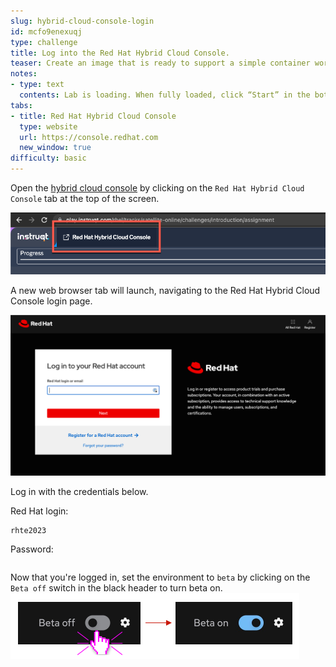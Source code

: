 ```yaml
---
slug: hybrid-cloud-console-login
id: mcfo9enexuqj
type: challenge
title: Log into the Red Hat Hybrid Cloud Console.
teaser: Create an image that is ready to support a simple container workflow.
notes:
- type: text
  contents: Lab is loading. When fully loaded, click “Start” in the bottom right. In this exercise you will be logging into the Red Hat Console and turning on the Beta experience.
tabs:
- title: Red Hat Hybrid Cloud Console
  type: website
  url: https://console.redhat.com
  new_window: true
difficulty: basic
---
```

<!-- markdownlint-disable MD033 -->
Open the [hybrid cloud console](https://console.redhat.com/) by clicking on the `Red Hat Hybrid Cloud Console` tab at the top of the screen.

![Red Hat Hybrid Cloud Console Tab](../assets/rh-hybrid-cloud-console-tab.png)

A new web browser tab will launch, navigating to the Red Hat Hybrid Cloud Console login page.

![Cloud Console Login Page](../assets/rhcloudconsoleloginpage.png)

Log in with the credentials below.

Red Hat login:

```text
rhte2023
```

Password:

```text

```

Now that you're logged in, set the environment to `beta` by clicking on the `Beta off` switch in the black header to turn beta on.
![Beta switcher](../assets/betaswitcher.png)
